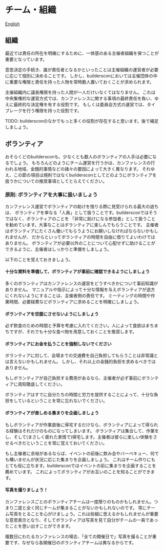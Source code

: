 # チーム・組織

[English](../../HOWTO-Team.md)

## 組織

最近では責任の所在を明確にするために、一体感のある主催者組織を保つことが重要となっています。

意思決定の手続き、誰が責任者となるかといったことは主催組織の運営者が必要に応じて個別に決めることです。
しかし、buildersconにおいては主催団体の中に重要な権限と責任を持った人物を常時数人置いておくことが求められます。

主催組織内に議長権限を持った人間が一人だけいなくてはなりません。
これは中央集権的な運営方式では、カンファレンスに関する事項の最終責任を負い、ゆえに最終的な決定権を有する役割です。
もしくは委員会方式の運営では、タイブレークを行う権限を持った役割です。

TODO: buildersconのなかでもっと多くの役割が存在すると思います。後で補足しましょう。

## ボランティア

おそらくどのbuildersconも、少なくとも数人のボランティアの人手は必要になるでしょう。
もちろんどのようにチーム運営を行うかは、カンファレンスの行われる地域、金銭的事情などの諸々の要因によって大きく異なります。
それゆえ、この節の項目は規則ではなくbuildersconとしてどのようにボランティアを扱うかについての推奨事項としてとらえてください。

### 原則: ボランティアを大事に扱いましょう

カンファレンス運営でボランティアの助けを借りる際に見受けられる最大の過ちは、
ボランティアを単なる「人員」として扱うことです。buildersconではそうではなく、ボランティアのことを
「非常に助けになる参加者」として扱うことを勧めています。大事なことはボランティアに楽しんでもらうことです。
主催者はボランティアにたくさん働いてもらうようにお願いしなければならないかもしれませんが、
だからといってボランティアの時間を自由に借りてよいわけではありません。
ボランティアが必要以外のことについて心配せずに助けることができるように、主催者はしっかりと準備をしましょう。


以下のことを覚えておきましょう。

#### 十分な資料を準備して、ボランティアが事前に確認できるようにしましょう

多くのボランティアはカンファレンスの運営をどうすべきかについて事前知識がありません。
マニュアルや指示によって十分な情報を与えボランティアが途方にくれないようにすることは、主催者側の責任です。
ミーティングの時間や作業時間、必要経費などボランティアに求めることを明確にしましょう。

#### ボランティアを空腹にさせないようにしましょう

必ず飲食のための時間と予算を考慮に入れてください。人によって食欲はまちまちですが、それでも十分な食べ物を用意しておくことを推奨します。

#### ボランティアにお金を払うことを強制しないでください

ボランティアに対して、会場までの交通費を自己負担してもらうことは非常識とは言えないかもしれません。
しかし、それ以上の金銭的負担を求めるべきではありません。

もしボランティアが自己負担する費用があるなら、主催者が必ず事前にボランティアに周知徹底してください。

ボランティアはすでに自分たちの時間と労力を提供することによって、十分な負担をしているということを常に忘れないでください。

#### ボランティアが楽しめる集まりを企画しましょう

もしボランティアが作業直後に帰宅するだけなら、ボランティアによって得られる経験はそれだけのものになってしまいます。
ボランティアは集合して、作業をし、そして(まさしく疲れた表情で)帰宅します。主催者は彼らに楽しい体験をさせるべきだということを常に覚えておいてください。

もし主催者に余裕があるならば、イベントの前後に飲み会やバーベキュー、何でも構いませんが状況に応じた集まりを企画しましょう。
これはチーム作りにもとても役に立ちます。buildersconではイベントの前に集まりを企画することを薦めています。
これによってボランティアがお互いのことを知ることができます。

#### 写真を撮りましょう！

カンファレンスごとのボランティアチームは一度限りのものかもしれません。つまり二度と全く同じチームが集まることがないかもしれないのです。
常にチーム写真をとることを心がけましょう。これは些細に思えるかもしれませんが重要な意思表示となり、そしてボランティアは写真を見て自分がチームの一員であったことを思い出すことができます。

複数日にわたるカンファレンスの場合、「全ての開催日で」写真を撮ることが重要です、なぜなら各開催日のボランティアチームは異なるからです。
